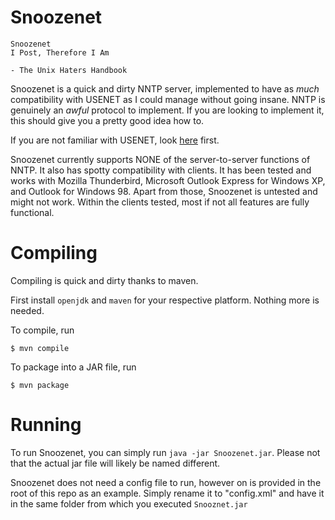 # Snoozenet

```
Snoozenet
I Post, Therefore I Am

- The Unix Haters Handbook
```

Snoozenet is a quick and dirty NNTP server, implemented to have as _much_ compatibility with USENET as I could manage without going insane. NNTP is genuinely an _awful_ protocol to implement. If you are looking to implement it, this should give you a pretty good idea how to.

If you are not familiar with USENET, look [here](https://en.wikipedia.org/wiki/Usenet) first.

Snoozenet currently supports NONE of the server-to-server functions of NNTP. It also has spotty compatibility with clients. It has been tested and works with Mozilla Thunderbird, Microsoft Outlook Express for Windows XP, and Outlook for Windows 98. Apart from those, Snoozenet is untested and might not work. Within the clients tested, most if not all features are fully functional.

# Compiling

Compiling is quick and dirty thanks to maven.

First install `openjdk` and `maven` for your respective platform. Nothing more is needed.

To compile, run

```
$ mvn compile
```

To package into a JAR file, run

```
$ mvn package
```

# Running

To run Snoozenet, you can simply run `java -jar Snoozenet.jar`. Please not that the actual jar file will likely be named different.

Snoozenet does not need a config file to run, however on is provided in the root of this repo as an example. Simply rename it to "config.xml" and have it in the same folder from which you executed `Snooznet.jar` 

